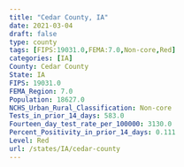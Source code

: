 ```yaml
---
title: "Cedar County, IA"
date: 2021-03-04
draft: false
type: county
tags: [FIPS:19031.0,FEMA:7.0,Non-core,Red]
categories: [IA]
County: Cedar County
State: IA
FIPS: 19031.0
FEMA_Region: 7.0
Population: 18627.0
NCHS_Urban_Rural_Classification: Non-core
Tests_in_prior_14_days: 583.0
Fourteen_day_test_rate_per_100000: 3130.0
Percent_Positivity_in_prior_14_days: 0.111
Level: Red
url: /states/IA/cedar-county
---
```



